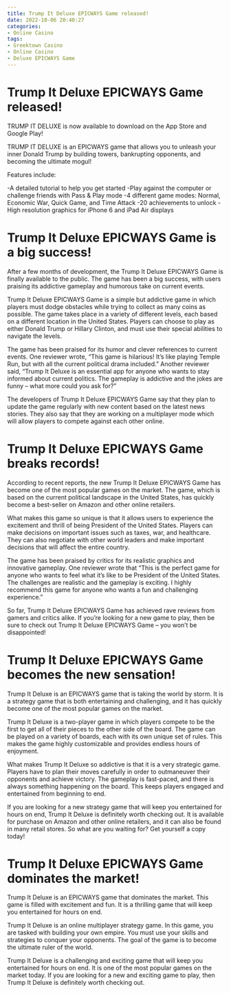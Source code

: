 ```yaml
---
title: Trump It Deluxe EPICWAYS Game released!
date: 2022-10-06 20:40:27
categories:
- Online Casino
tags:
- Greektown Casino
- Online Casino
- Deluxe EPICWAYS Game
---
```



#  Trump It Deluxe EPICWAYS Game released!

TRUMP IT DELUXE is now available to download on the App Store and Google Play!

TRUMP IT DELUXE is an EPICWAYS game that allows you to unleash your inner Donald Trump by building towers, bankrupting opponents, and becoming the ultimate mogul!

Features include:

-A detailed tutorial to help you get started
-Play against the computer or challenge friends with Pass & Play mode
-4 different game modes: Normal, Economic War, Quick Game, and Time Attack
-20 achievements to unlock
-High resolution graphics for iPhone 6 and iPad Air displays


#  Trump It Deluxe EPICWAYS Game is a big success!

After a few months of development, the Trump It Deluxe EPICWAYS Game is finally available to the public. The game has been a big success, with users praising its addictive gameplay and humorous take on current events.

Trump It Deluxe EPICWAYS Game is a simple but addictive game in which players must dodge obstacles while trying to collect as many coins as possible. The game takes place in a variety of different levels, each based on a different location in the United States. Players can choose to play as either Donald Trump or Hillary Clinton, and must use their special abilities to navigate the levels.

The game has been praised for its humor and clever references to current events. One reviewer wrote, “This game is hilarious! It’s like playing Temple Run, but with all the current political drama included.” Another reviewer said, “Trump It Deluxe is an essential app for anyone who wants to stay informed about current politics. The gameplay is addictive and the jokes are funny – what more could you ask for?”

The developers of Trump It Deluxe EPICWAYS Game say that they plan to update the game regularly with new content based on the latest news stories. They also say that they are working on a multiplayer mode which will allow players to compete against each other online.

#  Trump It Deluxe EPICWAYS Game breaks records!

According to recent reports, the new Trump It Deluxe EPICWAYS Game has become one of the most popular games on the market. The game, which is based on the current political landscape in the United States, has quickly become a best-seller on Amazon and other online retailers.

What makes this game so unique is that it allows users to experience the excitement and thrill of being President of the United States. Players can make decisions on important issues such as taxes, war, and healthcare. They can also negotiate with other world leaders and make important decisions that will affect the entire country.

The game has been praised by critics for its realistic graphics and innovative gameplay. One reviewer wrote that “This is the perfect game for anyone who wants to feel what it’s like to be President of the United States. The challenges are realistic and the gameplay is exciting. I highly recommend this game for anyone who wants a fun and challenging experience.”

So far, Trump It Deluxe EPICWAYS Game has achieved rave reviews from gamers and critics alike. If you’re looking for a new game to play, then be sure to check out Trump It Deluxe EPICWAYS Game – you won’t be disappointed!

#  Trump It Deluxe EPICWAYS Game becomes the new sensation!

Trump It Deluxe is an EPICWAYS game that is taking the world by storm. It is a strategy game that is both entertaining and challenging, and it has quickly become one of the most popular games on the market.

Trump It Deluxe is a two-player game in which players compete to be the first to get all of their pieces to the other side of the board. The game can be played on a variety of boards, each with its own unique set of rules. This makes the game highly customizable and provides endless hours of enjoyment.

What makes Trump It Deluxe so addictive is that it is a very strategic game. Players have to plan their moves carefully in order to outmaneuver their opponents and achieve victory. The gameplay is fast-paced, and there is always something happening on the board. This keeps players engaged and entertained from beginning to end.

If you are looking for a new strategy game that will keep you entertained for hours on end, Trump It Deluxe is definitely worth checking out. It is available for purchase on Amazon and other online retailers, and it can also be found in many retail stores. So what are you waiting for? Get yourself a copy today!

#  Trump It Deluxe EPICWAYS Game dominates the market!

Trump It Deluxe is an EPICWAYS game that dominates the market. This game is filled with excitement and fun. It is a thrilling game that will keep you entertained for hours on end.

Trump It Deluxe is an online multiplayer strategy game. In this game, you are tasked with building your own empire. You must use your skills and strategies to conquer your opponents. The goal of the game is to become the ultimate ruler of the world.

Trump It Deluxe is a challenging and exciting game that will keep you entertained for hours on end. It is one of the most popular games on the market today. If you are looking for a new and exciting game to play, then Trump It Deluxe is definitely worth checking out.